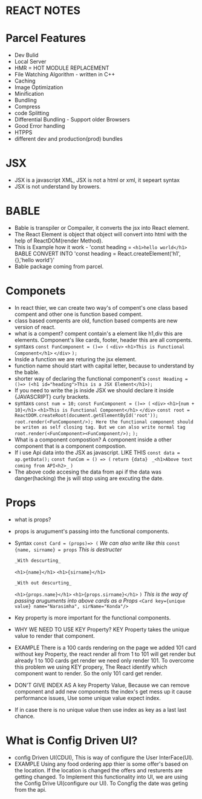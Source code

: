 # REACT NOTES 

# Parcel Features
- Dev Bulid
- Local Server
- HMR = HOT MODULE REPLACEMENT
- File Watching Algorithm - written in C++
- Caching
- Image Optimization
- Minification
- Bundling
- Compress
- code Splitting
- Differential Bundling - Support older Browsers
- Good Error handling
- HTPPS
- different dev and production(prod) bundles

# JSX
- JSX is a javascript XML, JSX is not a html or xml, it sepeart syntax
- JSX is not understand by browers.

# BABLE
- Bable is transpiler or Compailer, it converts the jsx into React element.
- The React Element is object that object will convert into html with the help of ReactDOM(render Method).
- This is Example how it work - 'const heading = `<h1>hello world</h1>` BABLE CONVERT INTO 'const heading = React.createElement('h1',{},'hello world')'
- Bable package coming from parcel.

# Componets 
- In react thier, we can create two way's of compent's one class based compent and other one is function based compent.
- class based compents are old, function based compents are new version of react.
- what is a compent? compent contain's a element like h1,div this are elements. Component's like cards, footer, header this are all compents.
- syntaxs 
  `const FunComponent = ()=> (` 
  `<div>`
      `<h1>This is Functional Component</h1>`
 `</div>`
 `);`
- Inside a function we are returing the jsx element.
- function name should start with capital letter, because to understand by the bable.
- shorter way of declaring the functional component's 
  `const Heading = ()=> (<h1 id="heading">This is a JSX Element</h1>);`
- If you need to write the js inside JSX we should declare it inside {JAVASCRIPT} curly brackets.
- syntaxs 
  `const num = 10;`
  `const FunComponent = ()=> (`
  `<div>`
      `<h1>{num + 10}</h1>`
      `<h1>This is Functional Component</h1>`
  `</div>`
  `const root = ReactDOM.createRoot(document.getElementById('root'));`
  `root.render(<FunComponent/>); Here the functional component should be writen as self closing tag. But we can also write normal tag root.render(<FunComponent><FunComponent/>);`
`);`
- What is a component compostion? A component inside a other component that is a component compostion.
- If i use Api data into the JSX as javascript.
  LIKE THIS 
  `const data = ap.getData();`
  `const funCom = () => (`
    `return {data}`
   ` _<h1>Above text coming from API<h2>_`
  `)`
- The above code accesing the data from api if the data was danger(hacking) the js will stop using are excuting the date.

# Props 
- what is props?
- props is arugument's passing into the functional components. 
- Syntax 
  `const Card = (props)=> (`
  _We can also write like this_
  `const {name, sirname} = props` _This is destructer_

      _With descurting_
    `<h1>{name}</h1>`
    `<h1>{sirname}</h1>`

      _With out descurting_
  `<h1>{props.name}</h1>`
  `<h1>{props.sirname}</h1>`
  `)`
  _This is the way of passing aruguments into above cards as a Props_
  `<Card key={unique value} name="Narasimha", sirName="Konda"/>`
- Key property is more important for the functional components.
- WHY WE NEED TO USE KEY Property? KEY Property takes the unique value to render that component.
- EXAMPLE 
  There is a 100 cards rendering on the page we added 101 card without key Property, the react render all from 1 to 101 will get render but already 1 to 100 cards get render we need only render 101.
  To overcome this problem we using KEY propery, The React identify which component want to render. So the only 101 card get render.
- DON'T GIVE INDEX AS A key Property Value, Because we can remove component and add new components the   index's get mess up it cause performance issues, Use some unique value expect index.
- If in case there is no unique value then use index as key as a last last chance.

# What is Config Driven UI?
- config Driven UI(CDUI), This is way of configure the User InterFace(UI).
- EXAMPLE
  Using any food ordering app thier is some offer's based on the location. If the location is changed the offers and resturents are getting changed. 
  To Implement this functionality into UI, we are using the Config Drive UI(configure our UI).
  To Congfig the date was geting from the api. 

